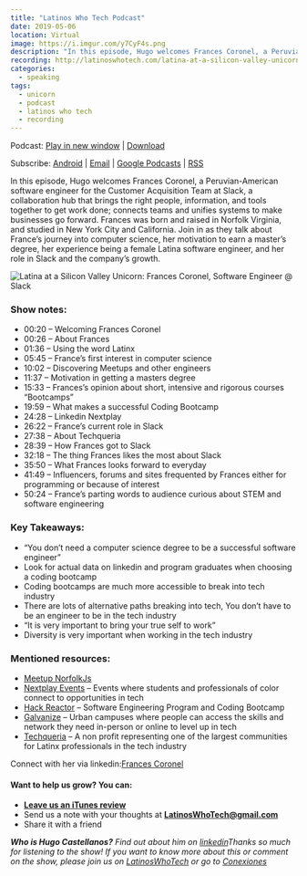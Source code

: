 ```yaml
---
title: "Latinos Who Tech Podcast"
date: 2019-05-06
location: Virtual
image: https://i.imgur.com/y7CyF4s.png
description: "In this episode, Hugo welcomes Frances Coronel, a Peruvian-American software engineer for the Customer Acquisition Team at Slack, a collaboration hub that brings the right people, information, and tools together to get work done; connects teams and unifies systems to make businesses go forward."
recording: http://latinoswhotech.com/latina-at-a-silicon-valley-unicorn-frances-coronel-software-engineer-slack/
categories:
  - speaking
tags:
  - unicorn
  - podcast
  - latinos who tech
  - recording
---
```


Podcast: [Play in new window](http://dts.podtrac.com/redirect.mp3/media.blubrry.com/latinoswhotech/p/content.blubrry.com/latinoswhotech/LWT03_Frances_Coronel_EditFLD0506.mp3 "Play in new window") | [Download](http://dts.podtrac.com/redirect.mp3/media.blubrry.com/latinoswhotech/s/content.blubrry.com/latinoswhotech/LWT03_Frances_Coronel_EditFLD0506.mp3 "Download")

Subscribe: [Android](http://subscribeonandroid.com/latinoswhotech.com/feed/podcast/ "Subscribe on Android") | [Email](http://subscribebyemail.com/latinoswhotech.com/feed/podcast/ "Subscribe by Email") | [Google Podcasts](https://www.google.com/podcasts?feed=aHR0cDovL2xhdGlub3N3aG90ZWNoLmNvbS9mZWVkL3BvZGNhc3Qv "Subscribe on Google Podcasts") | [RSS](http://latinoswhotech.com/feed/podcast/ "Subscribe via RSS")

In this episode, Hugo welcomes Frances Coronel, a Peruvian-American software engineer for the Customer Acquisition Team at Slack, a collaboration hub that brings the right people, information, and tools together to get work done; connects teams and unifies systems to make businesses go forward. Frances was born and raised in Norfolk Virginia, and studied in New York City and California. Join in as they talk about France’s journey into computer science, her motivation to earn a master’s degree, her experience being a female Latina software engineer, and her role in Slack and the company’s growth.

![Latina at a Silicon Valley Unicorn: Frances Coronel,  Software Engineer @ Slack](http://latinoswhotech.com/wp-content/uploads/2019/05/LWT03-Frances-Coronel-SQ-1024x1024.png)

### Show notes:

- 00:20 – Welcoming Frances Coronel
- 00:26 – About Frances
- 01:36 – Using the word Latinx
- 05:45 – France’s first interest in computer science
- 10:02 – Discovering Meetups and other engineers
- 11:37 – Motivation in getting a masters degree
- 15:33 – Frances’s opinion about short, intensive and rigorous courses “Bootcamps”
- 19:59 – What makes a successful Coding Bootcamp
- 24:28 – Linkedin Nextplay
- 26:22 – France’s current role in Slack
- 27:38 – About Techqueria
- 28:39 – How Frances got to Slack
- 32:18 – The thing Frances likes the most about Slack
- 35:50 – What Frances looks forward to everyday
- 41:49 – Influencers, forums and sites frequented by Frances either for programming or because of interest
- 50:24 – France’s parting words to audience curious about STEM and software engineering

### Key Takeaways:

- “You don’t need a computer science degree to be a successful software engineer”
- Look for actual data on linkedin and program graduates when choosing a coding bootcamp
- Coding bootcamps are much more accessible to break into tech industry
- There are lots of alternative paths breaking into tech, You don’t have to be an engineer to be in the tech industry
- “It is very important to bring your true self to work”
- Diversity is very important when working in the tech industry

### Mentioned resources:

- [Meetup NorfolkJs](https://www.meetup.com/es-ES/NorfolkJS/)
- [Nextplay Events](https://www.nextplayevents.com/) – Events where students and professionals of color connect to opportunities in tech
- [Hack Reactor](https://www.hackreactor.com/) – Software Engineering Program and Coding Bootcamp
- [Galvanize](https://www.galvanize.com/) – Urban campuses where people can access the skills and network they need in-person or online to level up in tech
- [Techqueria](https://techqueria.org/) – A non profit representing one of the largest communities for Latinx professionals in the tech industry

Connect with her via linkedin:[Frances Coronel](https://www.linkedin.com/in/fvcproductions/)

#### Want to help us grow? You can:

- [**Leave us an iTunes review**](https://itunes.apple.com/us/podcast/latinos-who-tech/id1457481391?mt=2)
- Send us a note with your thoughts at [**LatinosWhoTech@gmail.com**](mailto:LatinosWhoTech@gmail.com)
- Share it with a friend

**_Who is Hugo Castellanos?_** _Find out about him on_ [_linkedin_](https://www.linkedin.com/in/hugocastellanos/)_Thanks so much for listening to the show! If you want to know more about this or comment on the show, please join us on_ [_LatinosWhoTech_](http://www.latinoswhotech.com/) _or go to_ [_Conexiones_](http://conexiones.io/)
